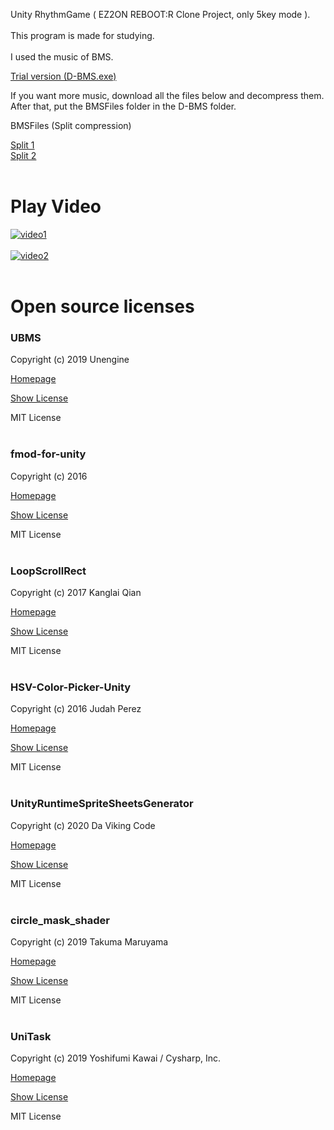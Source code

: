 Unity RhythmGame ( EZ2ON REBOOT:R Clone Project, only 5key mode ).<br/><br/>
This program is made for studying.<br/><br/>
I used the music of BMS.<br/>

[Trial version (D-BMS.exe)](https://drive.google.com/file/d/1BpuA7qA9zl1HM0Fkrvl-thy8TWGxyAsR/view?usp=sharing) <br/>

If you want more music, download all the files below and decompress them.<br/>
After that, put the BMSFiles folder in the D-BMS folder.<br/>

BMSFiles (Split compression)

[Split 1](https://drive.google.com/file/d/1vT6pe2wiOZ-bwi-1gY9PEk4xyQ45M88C/view?usp=sharing)<br/>
[Split 2](https://drive.google.com/file/d/1HxrttzrgXJ5AM_R-XR7mFhP87chH79on/view?usp=sharing)<br/><br/>

# Play Video
[![video1](http://img.youtube.com/vi/baR08vzBbCg/0.jpg)](https://www.youtube.com/watch?v=baR08vzBbCg)<br/><br/>
[![video2](http://img.youtube.com/vi/WK6gyUFtfgk/0.jpg)](https://www.youtube.com/watch?v=WK6gyUFtfgk)<br/><br/>

# Open source licenses

### UBMS

Copyright (c) 2019 Unengine

[Homepage](https://github.com/Unengine/UBMS)

[Show License](https://github.com/Unengine/UBMS/blob/master/LICENSE)

MIT License
<br/><br/>
### fmod-for-unity

Copyright (c) 2016

[Homepage](https://github.com/fmod/fmod-for-unity)

[Show License](https://github.com/fmod/fmod-for-unity/blob/2.02/LICENSE)

MIT License
<br/><br/>
### LoopScrollRect

Copyright (c) 2017 Kanglai Qian

[Homepage](https://github.com/qiankanglai/LoopScrollRect)

[Show License](https://github.com/qiankanglai/LoopScrollRect/blob/master/LICENSE)

MIT License
<br/><br/>
### HSV-Color-Picker-Unity

Copyright (c) 2016 Judah Perez

[Homepage](https://github.com/judah4/HSV-Color-Picker-Unity)

[Show License](https://github.com/judah4/HSV-Color-Picker-Unity/blob/master/LICENSE)

MIT License
<br/><br/>
### UnityRuntimeSpriteSheetsGenerator

Copyright (c) 2020 Da Viking Code

[Homepage](https://github.com/DaVikingCode/UnityRuntimeSpriteSheetsGenerator)

[Show License](https://github.com/DaVikingCode/UnityRuntimeSpriteSheetsGenerator/blob/master/LICENSE.txt)

MIT License
<br/><br/>
### circle_mask_shader

Copyright (c) 2019 Takuma Maruyama

[Homepage](https://github.com/umm/circle_mask_shader)

[Show License](https://github.com/umm/circle_mask_shader/blob/master/LICENSE.txt)

MIT License
<br/><br/>
### UniTask

Copyright (c) 2019 Yoshifumi Kawai / Cysharp, Inc.

[Homepage](https://github.com/Cysharp/UniTask)

[Show License](https://github.com/Cysharp/UniTask/blob/master/LICENSE)

MIT License
